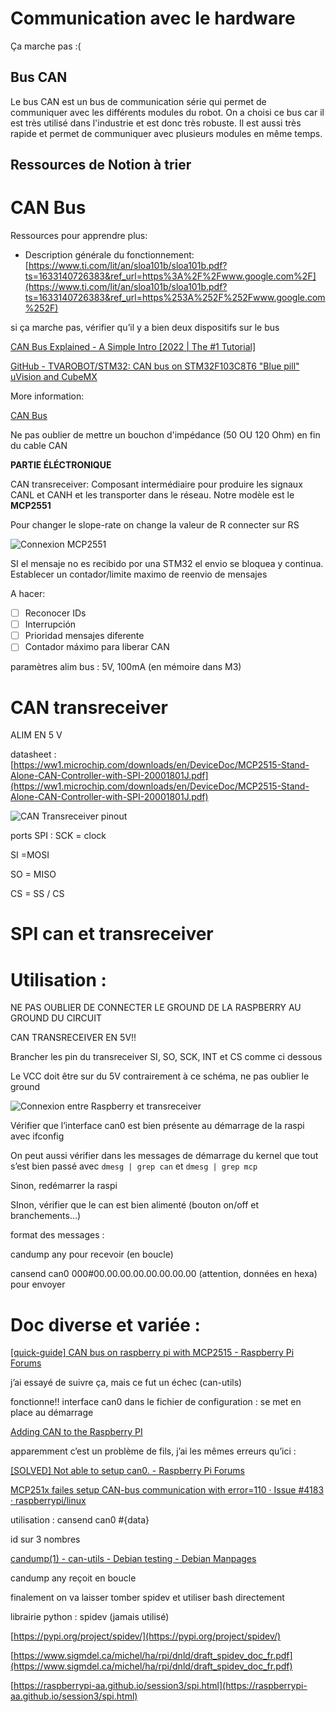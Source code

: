 # Communication avec le hardware

Ça marche pas :(

## Bus CAN 

Le bus CAN est un bus de communication série qui permet de communiquer avec les différents modules du robot. On a choisi ce bus car il est très utilisé dans l'industrie et est donc très robuste. Il est aussi très rapide et permet de communiquer avec plusieurs modules en même temps.

## Ressources de Notion à trier

# CAN Bus

Ressources pour apprendre plus:

- Description générale du fonctionnement:  [https://www.ti.com/lit/an/sloa101b/sloa101b.pdf?ts=1633140726383&ref_url=https%3A%2F%2Fwww.google.com%2F](https://www.ti.com/lit/an/sloa101b/sloa101b.pdf?ts=1633140726383&ref_url=https%253A%252F%252Fwww.google.com%252F)

si ça marche pas, vérifier qu’il y a bien deux dispositifs sur le bus 

[CAN Bus Explained - A Simple Intro [2022 | The #1 Tutorial]](https://www.csselectronics.com/pages/can-bus-simple-intro-tutorial)

[GitHub - TVAROBOT/STM32: CAN bus on STM32F103C8T6 "Blue pill" uVision and CubeMX](https://github.com/TVAROBOT/STM32)

More information: 

[CAN Bus](../ToDo%20d9dc46c3b25c4135a14d9b95735317f5/Decide%20communication%20protocol%20d89cb22bfdd24c7198646a51b15ae670/CAN%20Bus%20b5e77c9cfda440c08deaae066f118232.md)

Ne pas oublier de mettre un bouchon d'impédance (50 OU 120 Ohm) en fin du cable CAN

**PARTIE ÉLÉCTRONIQUE**

CAN transreceiver: Composant intermédiaire pour produire les signaux CANL et CANH et les transporter dans le réseau. Notre modèle est le **MCP2551** 

[](https://ww1.microchip.com/downloads/en/DeviceDoc/20001667G.pdf)

Pour changer le slope-rate on change la valeur de R connecter sur RS

![Connexion MCP2551](../images/info/CAN_BUS_MCP2551_Connexion.png)

SI el mensaje no es recibido por una STM32 el envio se bloquea y continua. Establecer un contador/limite maximo de reenvio de mensajes

A hacer:

- [ ]  Reconocer IDs
- [ ]  Interrupción
- [ ]  Prioridad mensajes diferente
- [ ]  Contador máximo para liberar CAN

paramètres alim bus : 5V, 100mA (en mémoire dans M3)

# CAN transreceiver

ALIM EN 5 V 

datasheet : [https://ww1.microchip.com/downloads/en/DeviceDoc/MCP2515-Stand-Alone-CAN-Controller-with-SPI-20001801J.pdf](https://ww1.microchip.com/downloads/en/DeviceDoc/MCP2515-Stand-Alone-CAN-Controller-with-SPI-20001801J.pdf)

![CAN Transreceiver pinout](../images/info/CAN_Transreceiver_Pinout.png)

ports SPI : SCK = clock

SI =MOSI 

SO = MISO 

CS = SS / CS

# SPI can et transreceiver

# Utilisation :

NE PAS OUBLIER DE CONNECTER LE GROUND DE LA RASPBERRY AU GROUND DU CIRCUIT 

CAN TRANSRECEIVER EN 5V!!

Brancher les pin du transreceiver SI, SO, SCK, INT et CS comme ci dessous 

Le VCC doit être sur du 5V contrairement à ce schéma, ne pas oublier le ground 

![Connexion entre Raspberry et transreceiver](../images/info/CAN_Raspberry_Transreceiver_Connexion.png)

Vérifier que l’interface can0 est bien présente au démarrage de la raspi avec ifconfig 

On peut aussi vérifier dans les messages de démarrage du kernel que tout s’est bien passé avec `dmesg | grep can` et `dmesg | grep mcp` 

Sinon, redémarrer la raspi 

SInon, vérifier que le can est bien alimenté (bouton on/off et branchements…) 

format des messages : 

candump any pour recevoir (en boucle) 

cansend can0 000#00.00.00.00.00.00.00.00 (attention, données en hexa) pour envoyer 

# Doc diverse et variée :

[[quick-guide] CAN bus on raspberry pi with MCP2515 - Raspberry Pi Forums](https://forums.raspberrypi.com/viewtopic.php?t=141052)

j’ai essayé de suivre ça, mais ce fut un échec (can-utils) 

fonctionne!! interface can0 dans le fichier de configuration : se met en place au démarrage 

[Adding CAN to the Raspberry PI](https://www.beyondlogic.org/adding-can-controller-area-network-to-the-raspberry-pi/)

[](https://projects-raspberry.com/how-to-connect-raspberry-pi-to-can-bus/)

apparemment c’est un problème de fils, j’ai les mêmes erreurs qu’ici : 

[[SOLVED] Not able to setup can0. - Raspberry Pi Forums](https://forums.raspberrypi.com/viewtopic.php?t=311606)

[MCP251x failes setup CAN-bus communication with error=110 · Issue #4183 · raspberrypi/linux](https://github.com/raspberrypi/linux/issues/4183)

utilisation : cansend can0 <id>#{data}

id sur 3 nombres

[candump(1) - can-utils - Debian testing - Debian Manpages](https://manpages.debian.org/testing/can-utils/candump.1.en.html)

candump any reçoit en boucle 

finalement on va laisser tomber spidev et utiliser bash directement 

librairie python : spidev (jamais utilisé) 

[https://pypi.org/project/spidev/](https://pypi.org/project/spidev/)

[https://www.sigmdel.ca/michel/ha/rpi/dnld/draft_spidev_doc_fr.pdf](https://www.sigmdel.ca/michel/ha/rpi/dnld/draft_spidev_doc_fr.pdf)

[https://raspberrypi-aa.github.io/session3/spi.html](https://raspberrypi-aa.github.io/session3/spi.html)
